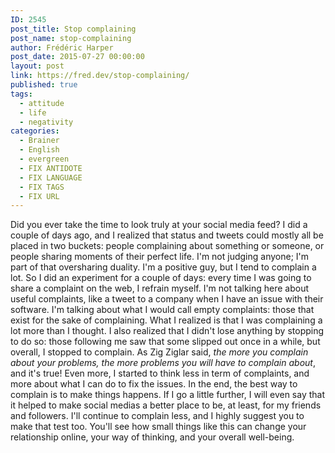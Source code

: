 ```yaml
---
ID: 2545
post_title: Stop complaining
post_name: stop-complaining
author: Frédéric Harper
post_date: 2015-07-27 00:00:00
layout: post
link: https://fred.dev/stop-complaining/
published: true
tags:
  - attitude
  - life
  - negativity
categories:
  - Brainer
  - English
  - evergreen
  - FIX ANTIDOTE
  - FIX LANGUAGE
  - FIX TAGS
  - FIX URL
---
```

Did you ever take the time to look truly at your social media feed? I did a couple of days ago, and I realized that status and tweets could mostly all be placed in two buckets: people complaining about something or someone, or people sharing moments of their perfect life. I'm not judging anyone; I'm part of that oversharing duality. I'm a positive guy, but I tend to complain a lot. So I did an experiment for a couple of days: every time I was going to share a complaint on the web, I refrain myself. I'm not talking here about useful complaints, like a tweet to a company when I have an issue with their software. I'm talking about what I would call empty complaints: those that exist for the sake of complaining. What I realized is that I was complaining a lot more than I thought. I also realized that I didn't lose anything by stopping to do so: those following me saw that some slipped out once in a while, but overall, I stopped to complain. As Zig Ziglar said, *the more you complain about your problems, the more problems you will have to complain about*, and it's true! Even more, I started to think less in term of complaints, and more about what I can do to fix the issues. In the end, the best way to complain is to make things happens. If I go a little further, I will even say that it helped to make social medias a better place to be, at least, for my friends and followers. I'll continue to complain less, and I highly suggest you to make that test too. You'll see how small things like this can change your relationship online, your way of thinking, and your overall well-being.